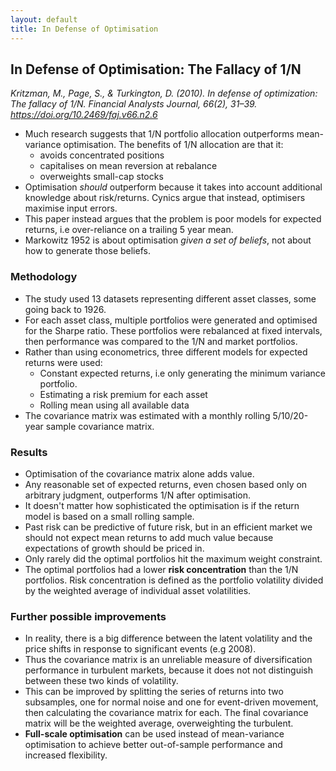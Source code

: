 ```yaml
---
layout: default
title: In Defense of Optimisation
---
```


## In Defense of Optimisation: The Fallacy of 1/N

*Kritzman, M., Page, S., & Turkington, D. (2010). In defense of optimization: The fallacy of 1/N. Financial Analysts Journal, 66(2), 31–39. https://doi.org/10.2469/faj.v66.n2.6*

- Much research suggests that 1/N portfolio allocation outperforms mean-variance optimisation. The benefits of 1/N allocation are that it:
    - avoids concentrated positions
    - capitalises on mean reversion at rebalance
    - overweights small-cap stocks
- Optimisation *should* outperform because it takes into account additional knowledge about risk/returns. Cynics argue that instead, optimisers maximise input errors.
- This paper instead argues that the problem is poor models for expected returns, i.e over-reliance on a trailing 5 year mean.
- Markowitz 1952 is about optimisation *given a set of beliefs*, not about how to generate those beliefs.

### Methodology

- The study used 13 datasets representing different asset classes, some going back to 1926.
- For each asset class, multiple portfolios were generated and optimised for the Sharpe ratio. These portfolios were rebalanced at fixed intervals, then performance was compared to the 1/N and market portfolios.
- Rather than using econometrics, three different models for expected returns were used:
    - Constant expected returns, i.e only generating the minimum variance portfolio.
    - Estimating a risk premium for each asset
    - Rolling mean using all available data
- The covariance matrix was estimated with a monthly rolling 5/10/20-year sample covariance matrix.

### Results

- Optimisation of the covariance matrix alone adds value.
- Any reasonable set of expected returns, even chosen based only on arbitrary judgment, outperforms 1/N after optimisation.
- It doesn't matter how sophisticated the optimisation is if the return model is based on a small rolling sample.
- Past risk can be predictive of future risk, but in an efficient market we should not expect mean returns to add much value because expectations of growth should be priced in.
- Only rarely did the optimal portfolios hit the maximum weight constraint.
- The optimal portfolios had a lower **risk concentration** than the 1/N portfolios. Risk concentration is defined as the portfolio volatility divided by the weighted average of individual asset volatilities.

### Further possible improvements

- In reality, there is a big difference between the latent volatility and the price shifts in response to significant events (e.g 2008).
- Thus the covariance matrix is an unreliable measure of diversification performance in turbulent markets, because it does not not distinguish between these two kinds of volatility.
- This can be improved by splitting the series of returns into two subsamples, one for normal noise and one for event-driven movement, then calculating the covariance matrix for each. The final covariance matrix will be the weighted average, overweighting the turbulent.
- **Full-scale optimisation** can be used instead of mean-variance optimisation to achieve better out-of-sample performance and increased flexibility.
